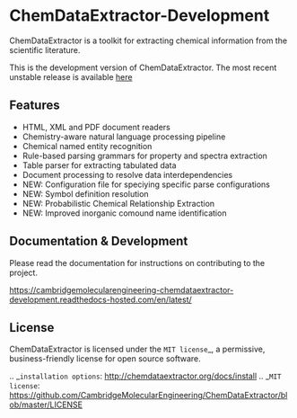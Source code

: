 ChemDataExtractor-Development
==================================

ChemDataExtractor is a toolkit for extracting chemical information from the scientific literature.

This is the development version of ChemDataExtractor. The most recent unstable release is 
available [here](https://github.com/CambridgeMolecularEngineering/chemdataextractor)

Features
--------

- HTML, XML and PDF document readers
- Chemistry-aware natural language processing pipeline
- Chemical named entity recognition
- Rule-based parsing grammars for property and spectra extraction
- Table parser for extracting tabulated data
- Document processing to resolve data interdependencies
- NEW: Configuration file for speciying specific parse configurations
- NEW: Symbol definition resolution
- NEW: Probabilistic Chemical Relationship Extraction
- NEW: Improved inorganic comound name identification


Documentation & Development
-----------------------------

Please read the documentation for instructions on contributing to the project.

https://cambridgemolecularengineering-chemdataextractor-development.readthedocs-hosted.com/en/latest/


License
-------

ChemDataExtractor is licensed under the `MIT license`_, a permissive, business-friendly license for open source
software.


.. _`installation options`: http://chemdataextractor.org/docs/install
.. _`MIT license`: https://github.com/CambridgeMolecularEngineering/ChemDataExtractor/blob/master/LICENSE
